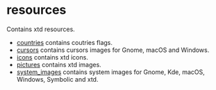 # resources

Contains xtd resources.

* [countries](countries) contains coutries flags.
* [cursors](cursors) contains cursors images for Gnome, macOS and Windows.
* [icons](icons) contains xtd icons.
* [pictures](pictures) contains xtd images.
* [system_images](system_images) contains system images for Gnome, Kde, macOS, Windows, Symbolic and xtd.
